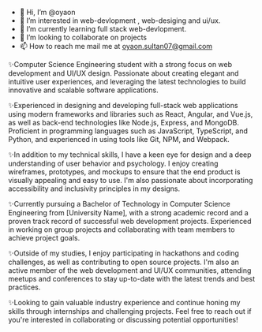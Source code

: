 - 👋 Hi, I’m @oyaon
- 👀 I’m interested in web-devlopment , web-desiging and ui/ux.
- 🌱 I’m currently learning full stack web-devlopment.
- 💞️ I’m looking to collaborate on projects
- 📫 How to reach me mail me at oyaon.sultan07@gmail.com

<!---
oyaon/oyaon is a ✨ special ✨ repository because its `README.md` (this file) appears on your GitHub profile.
You can click the Preview link to take a look at your changes.
--->
✨Computer Science Engineering student with a strong focus on web development and UI/UX design. Passionate about creating elegant and intuitive user experiences, and leveraging the latest technologies to build innovative and scalable software applications.

✨Experienced in designing and developing full-stack web applications using modern frameworks and libraries such as React, Angular, and Vue.js, as well as back-end technologies like Node.js, Express, and MongoDB. Proficient in programming languages such as JavaScript, TypeScript, and Python, and experienced in using tools like Git, NPM, and Webpack.

✨In addition to my technical skills, I have a keen eye for design and a deep understanding of user behavior and psychology. I enjoy creating wireframes, prototypes, and mockups to ensure that the end product is visually appealing and easy to use. I'm also passionate about incorporating accessibility and inclusivity principles in my designs.

✨Currently pursuing a Bachelor of Technology in Computer Science Engineering from [University Name], with a strong academic record and a proven track record of successful web development projects. Experienced in working on group projects and collaborating with team members to achieve project goals.

✨Outside of my studies, I enjoy participating in hackathons and coding challenges, as well as contributing to open source projects. I'm also an active member of the web development and UI/UX communities, attending meetups and conferences to stay up-to-date with the latest trends and best practices.

✨Looking to gain valuable industry experience and continue honing my skills through internships and challenging projects. Feel free to reach out if you're interested in collaborating or discussing potential opportunities!
